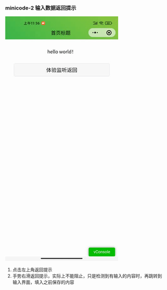 ### minicode-2 输入数据返回提示
![image](https://github.com/1109955705/xcx-demo/blob/master/images/minicode-2.gif)

1. 点击左上角返回提示
2. 手势右滑返回提示，实际上不能阻止，只是检测到有输入的内容时，再跳转到输入界面，填入之前保存的内容